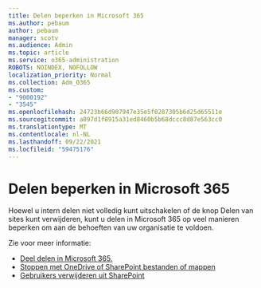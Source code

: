 ```yaml
---
title: Delen beperken in Microsoft 365
ms.author: pebaum
author: pebaum
manager: scotv
ms.audience: Admin
ms.topic: article
ms.service: o365-administration
ROBOTS: NOINDEX, NOFOLLOW
localization_priority: Normal
ms.collection: Adm_O365
ms.custom:
- "9000192"
- "3545"
ms.openlocfilehash: 24723b66d907947e35e5f0287305b6d25d65511e
ms.sourcegitcommit: a097d1f8915a31ed8460b5b68dccc8d87e563cc0
ms.translationtype: MT
ms.contentlocale: nl-NL
ms.lasthandoff: 09/22/2021
ms.locfileid: "59475176"
---
```

# <a name="limit-sharing-in-microsoft-365"></a>Delen beperken in Microsoft 365

Hoewel u intern delen niet volledig kunt uitschakelen of de knop Delen van sites kunt verwijderen, kunt u delen in Microsoft 365 op veel manieren beperken om aan de behoeften van uw organisatie te voldoen. 

Zie voor meer informatie:

- [Deel delen in Microsoft 365.](https://docs.microsoft.com/Office365/Enterprise/microsoft-365-limit-sharing)
- [Stoppen met OneDrive of SharePoint bestanden of mappen](https://support.office.com/article/stop-sharing-onedrive-or-sharepoint-files-or-folders-or-change-permissions-0a36470f-d7fe-40a0-bd74-0ac6c1e13323)
- [Gebruikers verwijderen uit SharePoint](https://docs.microsoft.com/sharepoint/remove-users)